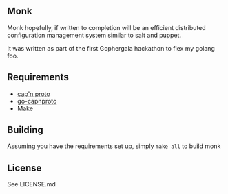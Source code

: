 Monk
----
Monk hopefully, if written to completion will be an efficient distributed configuration management system similar to salt and puppet.

It was written as part of the first Gophergala hackathon to flex my golang foo. 

Requirements
------------
* [cap'n proto](https://capnproto.org/)
* [go-capnproto](https://github.com/glycerine/go-capnproto)
* Make

Building
--------
Assuming you have the requirements set up, simply
`make all` to build monk


License
-------
See LICENSE.md

